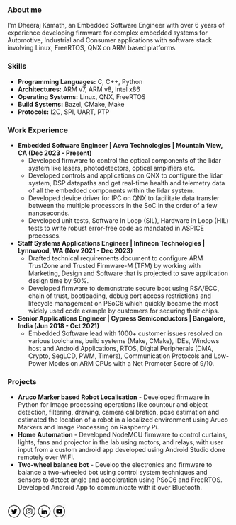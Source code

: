 ### About me

I'm Dheeraj Kamath, an Embedded Software Engineer with over 6 years of experience developing firmware for complex embedded systems for Automotive, Industrial and Consumer applications with software stack involving Linux, FreeRTOS, QNX on ARM based platforms.

### Skills

*   **Programming Languages:** C, C++, Python
*   **Architectures:** ARM v7, ARM v8, Intel x86
*   **Operating Systems:** Linux, QNX, FreeRTOS
*   **Build Systems:** Bazel, CMake, Make
*   **Protocols:** I2C, SPI, UART, PTP

### Work Experience

*   **Embedded Software Engineer | Aeva Technologies | Mountain View, CA (Dec 2023 - Present)**
    *   Developed firmware to control the optical components of the lidar system like lasers, photodetectors, optical amplifiers etc.
    *   Developed controls and applications on QNX to configure the lidar system, DSP datapaths and get real-time health and telemetry data of all the embedded components within the lidar system.
    *   Developed device driver for IPC on QNX to facilitate data transfer between the multiple processors in the SoC in the order of a few nanoseconds.
    *   Developed unit tests, Software In Loop (SIL), Hardware in Loop (HIL) tests to write robust error-free code as mandated in ASPICE processes.
*   **Staff Systems Applications Engineer | Infineon Technologies | Lynnwood, WA (Nov 2021 - Dec 2023)**
    *   Drafted technical requirements document to configure ARM TrustZone and Trusted Firmware-M (TFM) by working with Marketing, Design and Software that is projected to save application design time by 50%.
    *   Developed firmware to demonstrate secure boot using RSA/ECC, chain of trust, bootloading, debug port access restrictions and lifecycle management on PSoC6 which quickly became the most widely used code example by customers for securing their chips.
*   **Senior Applications Engineer | Cypress Semiconductors | Bangalore, India (Jun 2018 - Oct 2021)**
    *   Embedded Software lead with 1000+ customer issues resolved on various toolchains, build systems (Make, CMake), IDEs, Windows host and Android Applications, RTOS, Digital Peripherals (DMA, Crypto, SegLCD, PWM, Timers), Communication Protocols and Low-Power Modes on ARM CPUs with a Net Promoter Score of 9/10.

### Projects

*   **Aruco Marker based Robot Localisation** - Developed firmware in Python for Image processing operations like countour and object detection, filtering, drawing, camera calibration, pose estimation and estimated the location of a robot in a localized environment using Aruco Markers and Image Processing on Raspberry Pi.
*   **Home Automation** - Developed NodeMCU firmware to control curtains, lights, fans and projector in the lab using motors, and relays, with user input from a custom android app developed using Android Studio done remotely over WiFi.
*   **Two-wheel balance bot** - Develop the electronics and firmware to balance a two-wheeled bot using control system techniques and sensors to detect angle and acceleration using PSoC6 and FreeRTOS. Developed Android App to communicate with it over Bluetooth.

<br>
<a href="https://twitter.com/dheerajkmth" target="_blank"><img src="https://raw.githubusercontent.com/Dheeraj22/Dheeraj22/master/tw.png" alt="Twitter" width="30"></a>
<a href="https://www.instagram.com/dheeraj_kamath/" target="_blank"><img src="https://raw.githubusercontent.com/Dheeraj22/Dheeraj22/master/ig.png" alt="Instagram" width="30"></a>
<a href="https.linkedin.com/in/dheerajkamath/" target="_blank"><img src="https://raw.githubusercontent.com/Dheeraj22/Dheeraj22/master/in.png" alt="LinkedIn" width="30"></a>
<a href="https://www.youtube.com/channel/UCgnv52hqclx0fTopBi9llDQ" target="_blank"><img src="https://raw.githubusercontent.com/Dheeraj22/Dheeraj22/master/yt.png" alt="YouTube" width="30"></a>
